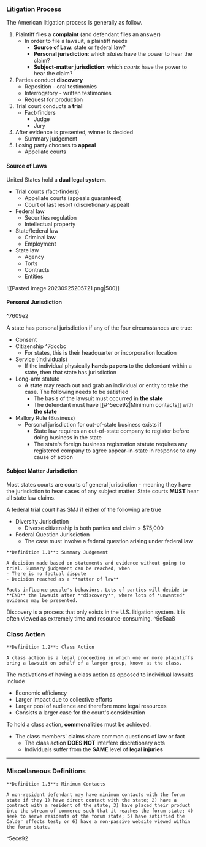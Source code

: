 ### Litigation Process
The American litigation process is generally as follow.
1. Plaintiff files a **complaint** (and defendant files an answer)
	- In order to file a lawsuit, a plaintiff needs
		- **Source of Law**: state or federal law?
		- **Personal jurisdiction**: which *states* have the power to hear the claim? 
		- **Subject-matter jurisdiction**: which *courts* have the power to hear the claim? 
1. Parties conduct **discovery**
	- Reposition - oral testimonies
	- Interrogatory - written testimonies
	- Request for production
2. Trial court conducts a **trial**
	- Fact-finders
		- Judge
		- Jury
3. After evidence is presented, winner is decided
	- Summary judgement
4. Losing party chooses to **appeal**
	- Appellate courts

#### Source of Laws
United States hold a **dual legal system**.
- Trial courts (fact-finders)
	- Appellate courts (appeals guaranteed)
	- Court of last resort (discretionary appeal)
- Federal law
	- Securities regulation
	- Intellectual property
- State/federal law
	- Criminal law
	- Employment
- State law
	- Agency
	- Torts
	- Contracts
	- Entities

![[Pasted image 20230925205721.png|500]]

#### Personal Jurisdiction

^7609e2

A state has personal jurisdiction if any of the four circumstances are true:
- Consent
- Citizenship ^7dccbc
	- For states, this is their headquarter or incorporation location
- Service (Individuals)
	- If the individual physically **hands papers** to the defendant within a state, then that state has jurisdiction
- Long-arm statute
	- A state may reach out and grab an individual or entity to take the case. The following needs to be satisfied
		- The basis of the lawsuit must occurred in **the state**
		- The defendant must have [[#^5ece92|Minimum contacts]] with **the state**
- Mallory Rule (Business)
	- Personal jurisdiction for out-of-state business exists if
		- State law requires an out-of-state company to register before doing business in the state
		- The state's foreign business registration statute requires any registered company to agree appear-in-state in response to any cause of action

#### Subject Matter Jurisdiction
Most states courts are courts of general jurisdiction - meaning they have the jurisdiction to hear cases of any subject matter. State courts **MUST** hear all state law claims.

A federal trial court has SMJ if either of the following are true
- Diversity Jurisdiction
	- Diverse citizenship is both parties and claim > $75,000
- Federal Question Jurisdiction
	- The case must involve a federal question arising under federal law

```ad-important
**Definition 1.1**: Summary Judgement

A decision made based on statements and evidence without going to trial. Summary judgement can be reached, when
- There is no factual dispute
- Decision reached as a **matter of law**
```

```ad-note
Facts influence people's behaviors. Lots of parties will decide to **END** the lawsuit after **discovery**, where lots of *unwanted* evidence may be presented.
```

Discovery is a process that only exists in the U.S. litigation system. It is often viewed as extremely time and resource-consuming. ^9e5aa8

### Class Action

```ad-important
**Definition 1.2**: Class Action

A class action is a legal proceeding in which one or more plaintiffs bring a lawsuit on behalf of a larger group, known as the class.
```

The motivations of having a class action as opposed to individual lawsuits include
- Economic efficiency
- Larger impact due to collective efforts
- Larger pool of audience and therefore more legal resources
- Consists a larger case for the court's consideration

To hold a class action, **commonalities** must be achieved.
- The class members' claims share common questions of law or fact
	- The class action **DOES NOT** interfere discretionary acts
	- Individuals suffer from the **SAME** level of **legal injuries**

---
### Miscellaneous Definitions

```ad-important
**Definition 1.3**: Minimum Contacts

A non-resident defendant may have minimum contacts with the forum state if they 1) have direct contact with the state; 2) have a contract with a resident of the state; 3) have placed their product into the stream of commerce such that it reaches the forum state; 4) seek to serve residents of the forum state; 5) have satisfied the Calder effects test; or 6) have a non-passive website viewed within the forum state.
```

^5ece92